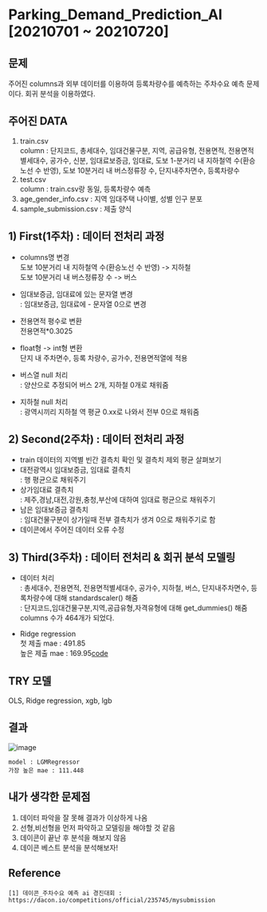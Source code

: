 # Parking_Demand_Prediction_AI [20210701 ~ 20210720]
## 문제
주어진 columns과 외부 데이터를 이용하여 등록차량수를 예측하는 주차수요 예측 문제이다. 회귀 분석을 이용하였다.

## 주어진 DATA
1. train.csv <br>
column : 단지코드, 총세대수, 임대건물구분, 지역, 공급유형, 전용면적, 전용면적별세대수, 공가수, 신분, 임대료보증금, 임대료, 도보 1-분거리 내 지하철역 수(환승노선 수 반영), 도보 10분거리 내 버스정류장 수, 단지내주차면수, 등록차량수
2. test.csv<br>
column : train.csv랑 동일, 등록차량수 예측
3. age_gender_info.csv : 지역 임대주택 나이별, 성별 인구 분포<br>
4. sample_submission.csv : 제출 양식<br>



## 1) First(1주차) : 데이터 전처리 과정
- columns명 변경<br>
도보 10분거리 내 지하철역 수(환승노선 수 반영) -> 지하철<br>
도보 10분거리 내 버스정류장 수 -> 버스<br>

- 임대보증금, 임대료에 있는 문자열 변경<br>
: 임대보증금, 임대료에 - 문자열 0으로 변경<br>

- 전용면적 평수로 변환<br>
전용면적*0.3025<br>

- float형 -> int형 변환<br>
단지 내 주차면수, 등록 차량수, 공가수, 전용면적열에 적용<br>

- 버스열 null 처리<br>
: 양산으로 추정되어 버스 2개, 지하철 0개로 채워줌<br>
- 지하철 null 처리<br>
: 광역시끼리 지하철 역 평균 0.xx로 나와서 전부 0으로 채워줌<br>

## 2) Second(2주차) : 데이터 전처리 과정
- train 데이터의 지역별 빈간 결측치 확인 및 결측치 제외 평균 살펴보기<br>
- 대전광역시 임대보증금, 임대료 결측치<br>
: 행 평균으로 채워주기<br>
- 상가임대료 결측치<br>
: 제주,경남,대전,강원,충청,부산에 대하여 임대료 평균으로 채워주기<br>
- 남은 임대보증금 결측치<br>
: 임대건물구분이 상가일때 전부 결측치가 생겨 0으로 채워주기로 함<br>
- 데이콘에서 주어진 데이터 오류 수정<br>

## 3) Third(3주차) : 데이터 전처리 & 회귀 분석 모델링
- 데이터 처리<br>
: 총세대수, 전용면적, 전용면적별세대수, 공가수, 지하철, 버스, 단지내주차면수, 등록차량수에 대해 standardscaler() 해줌<br>
: 단지코드,임대건물구분,지역,공급유형,자격유형에 대해 get_dummies() 해줌 <br>
columns 수가 464개가 되었다.<br>

- Ridge regression <br>
첫 제출 mae : 491.85<br>
높은 제출 mae : 169.95[code](https://github.com/jihyeheo/Parking_Demand_Prediction_AI/blob/main/3rd_Week/Dataprocessingfinal_ridge.ipynb)<br>

## TRY 모델<br>
OLS, Ridge regression, xgb, lgb<br>


## 결과
![image](https://user-images.githubusercontent.com/64202709/137959025-5be7a7f4-aecf-4fc7-bf6c-0d982f5c4426.png)
~~~~
model : LGMRegressor
가장 높은 mae : 111.448
~~~~~


## 내가 생각한 문제점
1) 데이터 파악을 잘 못해 결과가 이상하게 나옴<br>
2) 선형,비선형을 먼저 파악하고 모델링을 해야할 것 같음<br>
3) 데이콘이 끝난 후 분석을 해보지 않음<br>
4) 데이콘 베스트 분석을 분석해보자!<br>


## Reference
```
[1] 데이콘_주차수요 예측 ai 경진대회 : https://dacon.io/competitions/official/235745/mysubmission
```
